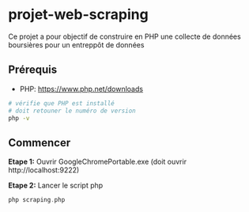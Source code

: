 # projet-web-scraping

Ce projet a pour objectif de construire en PHP une collecte de données boursières pour un entreppôt de données

## Prérequis
- PHP: https://www.php.net/downloads
```bash
# vérifie que PHP est installé
# doit retouner le numéro de version
php -v
```

## Commencer

**Etape 1:**
Ouvrir GoogleChromePortable.exe (doit ouvrir http://localhost:9222)

**Etape 2:**
Lancer le script php
```php
php scraping.php
```
